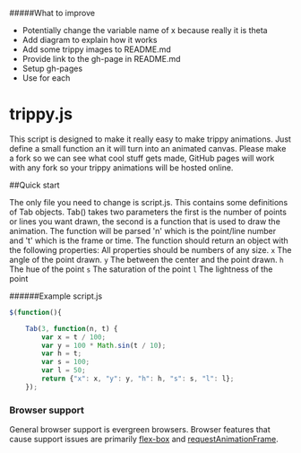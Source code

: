#####What to improve
- Potentially change the variable name of x because really it is theta
- Add diagram to explain how it works
- Add some trippy images to README.md
- Provide link to the gh-page in README.md
- Setup gh-pages
- Use for each

# trippy.js

This script is designed to make it really easy to make trippy animations. Just define a small function an it will turn into an animated canvas.
Please make a fork so we can see what cool stuff gets made, GitHub pages will work with any fork so your trippy animations will be hosted online.

##Quick start

The only file you need to change is script.js. This contains some definitions of Tab objects.
Tab() takes two parameters the first is the number of points or lines you want drawn, the second is a function that is used to draw the animation.
The function will be parsed 'n' which is the point/line number and 't' which is the frame or time.
The function should return an object with the following properties:
All properties should be numbers of any size.
`x` The angle of the point drawn.
`y` The between the center and the point drawn.
`h` The hue of the point
`s` The saturation of the point
`l` The lightness of the point

######Example script.js
```javascript
$(function(){

    Tab(3, function(n, t) {
        var x = t / 100;
        var y = 100 * Math.sin(t / 10);
        var h = t;
        var s = 100;
        var l = 50;
        return {"x": x, "y": y, "h": h, "s": s, "l": l};
    });

```
### Browser support
General browser support is evergreen browsers.
Browser features that cause support issues are primarily [flex-box](http://caniuse.com/#feat=requestanimationframe) and [requestAnimationFrame](http://caniuse.com/#feat=flexbox).
